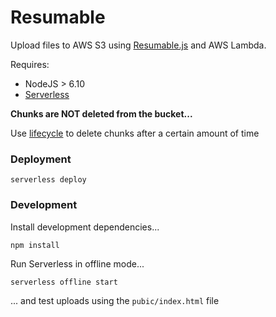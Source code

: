 # Resumable

Upload files to AWS S3 using [Resumable.js](http://www.resumablejs.com/) and AWS Lambda.


Requires:
 - NodeJS > 6.10
 - [Serverless](https://serverless.com/)

**Chunks are NOT deleted from the bucket...**

Use [lifecycle](https://docs.aws.amazon.com/AmazonS3/latest/dev/object-lifecycle-mgmt.html) to delete chunks after a certain amount of time

### Deployment

```
serverless deploy
```

### Development

Install development dependencies...

```
npm install
```

Run Serverless in offline mode...

```
serverless offline start
```

... and test uploads using the `pubic/index.html` file
